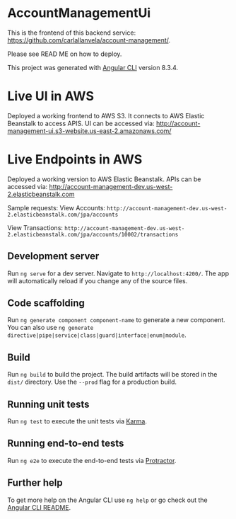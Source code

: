 # AccountManagementUi

This is the frontend of this backend service: https://github.com/carlallanvela/account-management/. 

Please see READ ME on how to deploy.

This project was generated with [Angular CLI](https://github.com/angular/angular-cli) version 8.3.4.

# Live UI in AWS

Deployed a working frontend to AWS S3. It connects to AWS Elastic Beanstalk to access APIS. UI can be accessed via: 
http://account-management-ui.s3-website.us-east-2.amazonaws.com/

# Live Endpoints in AWS

Deployed a working version to AWS Elastic Beanstalk. APIs can be accessed via: 
http://account-management-dev.us-west-2.elasticbeanstalk.com

Sample requests:
View Accounts:
`http://account-management-dev.us-west-2.elasticbeanstalk.com/jpa/accounts`

View Transactions:
`http://account-management-dev.us-west-2.elasticbeanstalk.com/jpa/accounts/10002/transactions`

## Development server

Run `ng serve` for a dev server. Navigate to `http://localhost:4200/`. The app will automatically reload if you change any of the source files.

## Code scaffolding

Run `ng generate component component-name` to generate a new component. You can also use `ng generate directive|pipe|service|class|guard|interface|enum|module`.

## Build

Run `ng build` to build the project. The build artifacts will be stored in the `dist/` directory. Use the `--prod` flag for a production build.

## Running unit tests

Run `ng test` to execute the unit tests via [Karma](https://karma-runner.github.io).

## Running end-to-end tests

Run `ng e2e` to execute the end-to-end tests via [Protractor](http://www.protractortest.org/).

## Further help

To get more help on the Angular CLI use `ng help` or go check out the [Angular CLI README](https://github.com/angular/angular-cli/blob/master/README.md).
